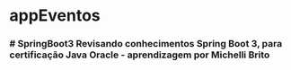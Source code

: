 # appEventos
<h3># SpringBoot3 Revisando conhecimentos Spring Boot 3, para certificação Java Oracle - aprendizagem por Michelli Brito</h3>
